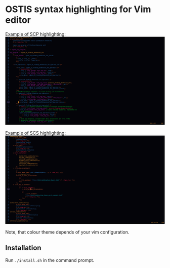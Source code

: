# OSTIS syntax highlighting for Vim editor
Example of SCP highlighting:
![scp](img/scp.png "SCP")

Example of SCS highlighting:
![scs](img/scs.png "SCS")

Note, that colour theme depends of your vim configuration.

## Installation

Run `./install.sh` in the command prompt.
